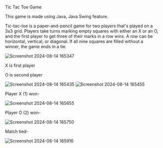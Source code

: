 Tic Tac Toe Game

This game is made using Java, Java Swing feature.

Tic-tac-toe is a paper-and-pencil game for two players that's played on a 3x3 grid. Players take turns marking empty squares with either an X or an O, and the first player to get three of their marks in a row wins. A row can be horizontal, vertical, or diagonal. If all nine squares are filled without a winner, the game ends in a tie. 

![Screenshot 2024-08-14 165347](https://github.com/user-attachments/assets/399b0648-7ad3-421c-bb49-d741c16be5b9)

X is first player

O is second player

![Screenshot 2024-08-14 165435](https://github.com/user-attachments/assets/3f5a786c-2b84-49bc-a45e-70a62d8da4fc) ![Screenshot 2024-08-14 165455](https://github.com/user-attachments/assets/1a1c2646-db1a-4db0-96e4-a2f6639cf52d)

Player X (1) won-

![Screenshot 2024-08-14 165655](https://github.com/user-attachments/assets/3357970e-938e-4e81-83a7-8cad7d09fb8f)

Player O (2) won-

![Screenshot 2024-08-14 165750](https://github.com/user-attachments/assets/8d9c23b7-a51e-4cab-8101-2e221473c762)

Match tied-

![Screenshot 2024-08-14 165916](https://github.com/user-attachments/assets/eff7796c-d9e7-470f-865f-e3ca8b2e4894)


